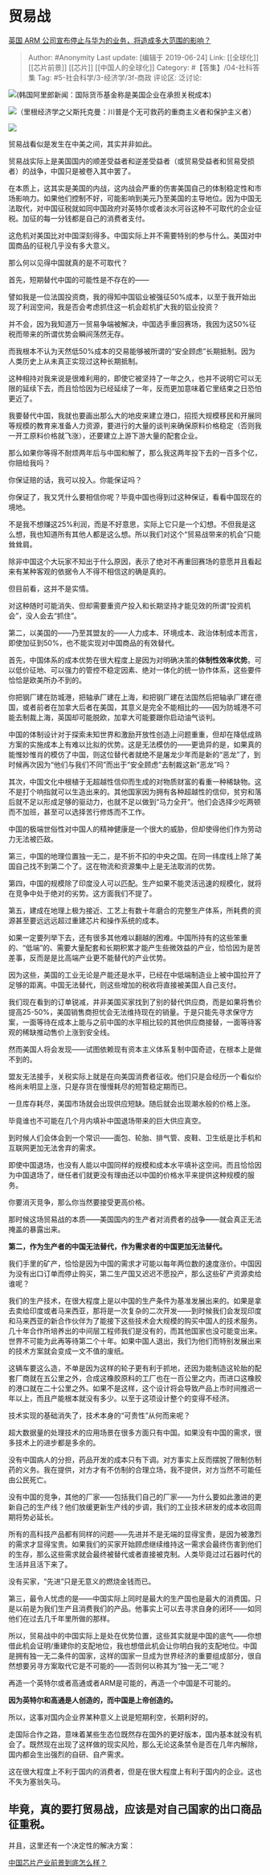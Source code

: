 # 贸易战
[英国 ARM 公司宣布停止与华为的业务，将造成多大范围的影响？](https://www.zhihu.com/question/325589578/answer/692568520)

> Author: #Anonymity
> Last update: [编辑于 2019-06-24]
> Link: [[全球化]] [[芯片前景]] [[芯片]] [[中国人的全球化]]
> Category: #【答集】/04-社科答集
> Tag: #5-社会科学/3-经济学/3f-商政
> 评论区:
> 泛讨论:

![](https://pic1.zhimg.com/50/v2-f3fe1322b9ff48f33b1fb016c0b36656_hd.jpg?source=1940ef5c)(韩国阿里郎新闻：国际货币基金称是美国企业在承担关税成本)

![](https://pic1.zhimg.com/50/v2-f66354b4e16b835506fc1c6d31313241_hd.jpg?source=1940ef5c)（里根经济学之父斯托克曼：川普是个无可救药的重商主义者和保护主义者）

![](https://pic4.zhimg.com/50/v2-21ec9877b28de5e70553089d265a6a0d_hd.jpg?source=1940ef5c)

贸易战看似是发生在中美之间，其实并非如此。

贸易战实际上是美国国内的顺差受益者和逆差受益者（或贸易受益者和贸易受损者）的战争，中国只是被卷入其中罢了。

在本质上，这其实是美国的内战，这内战会严重的伤害美国自己的体制稳定性和市场影响力。如果他们控制不好，可能影响到美元乃至美国的主导地位。因为中国无法取代，对中国征税就如同中国政府对英特尔或者淡水河谷这种不可取代的企业征税。加征的每一分钱都是自己的消费者支付。

这危机对美国比对中国深刻得多。中国实际上并不需要特别的参与什么。美国对中国商品的征税几乎没有多大意义。

那么何以见得中国就真的是不可取代？

首先，短期替代中国的可能性是不存在的——

譬如我是一位法国投资商，我的得知中国铝业被强征50%成本，以至于我开始出现了利润空间，我是否会考虑抓住这一机会趁机扩大我的铝业投资？

并不会，因为我知道万一贸易争端被解决，中国选手重回赛场，我因为这50%征税而带来的所谓优势会瞬间荡然无存。

而我根本不认为天然低50%成本的交易能够被所谓的“安全顾虑”长期抵制。因为人类历史上从未真正实现过这种长期抵制。

这种相持对我来说是很难利用的，即使它被坚持了一年之久，也并不说明它可以无限的延续下去，而且恰恰因为已经延续了一年，反而更加意味着它里结束之日恐怕更近了。

我要替代中国，我就也要画出那么大的地皮来建立港口，招揽大规模移民和开展同等规模的教育来准备人力资源，要进行的大量的谈判来确保原料价格稳定（否则我一开工原料价格就飞涨），还要建立上游下游大量的配套企业。

那么如果你等得不耐烦两年后与中国和解了，那么我这两年投下去的一百多个亿，你赔给我吗？

你保证赔的话，我可以投入。你能保证吗？

你保证了，我又凭什么要相信你呢？毕竟中国也得到过这种保证，看看中国现在的境地。

不是我不想赚这25%利润，而是不好意思，实际上它只是一个幻想。不但我是这么想，我也知道所有其他人都是这么想。所以我们对这个“贸易战带来的机会”只能耸耸肩。

除非中国这个大玩家不知出于什么原因，表示了绝对不再重回赛场的意愿并且看起来有某种客观的依据令人不得不相信这的确是真的。

但目前看，这并不是实情。

对这种随时可能消失、但却需要重资产投入和长期坚持才能见效的所谓“投资机会”，没人会去“抓住”。

第二，以美国的——乃至其盟友的——人力成本、环境成本、政治体制成本而言，即使加征到50%，也不能实现对中国商品的有效替代。

首先，中国体系的成本优势在很大程度上是因为对明确决策的**体制性效率优势**。可以低价征地、可以强力的管控不稳定因素、绝对一体化的统一协作体系，这些要件恰恰是欧美所办不到的。

你把钢厂建在防城港，把轴承厂建在上海，和把钢厂建在法国然后把轴承厂建在德国，或者前者在加拿大后者在美国，其意义是完全不能相比的——因为防城港不可能去制裁上海，英国却可能脱欧，加拿大可能要跟你启动油气谈判。

中国的体制设计对于探索未知世界和激励开放性创造上问题重重，但却在降低成熟方案的实施成本上有难以比拟的优势。这是无法模仿的——更诡异的是，如果真的能惟妙惟肖的模仿了中国，则这位替代者就绝不是屠龙少年而是新的“恶龙”了，到时候再次因为“他们与我们不同”而出于“安全顾虑”去制裁这新“恶龙”吗？

其次，中国文化中根植于无超越性信仰而生成的对物质财富的看重一种稀缺物。这不是打个响指就可以生造出来的。其他国家因为拥有各种超越性的信仰，贫穷和落后就不足以形成足够的驱动力，也就不足以做到“马力全开”。他们会选择少吃两顿而不加班，甚至可以选择苦行修炼而不工作。

中国的极端世俗性对中国人的精神健康是一个很大的威胁，但却使得他们作为劳动力无法被匹敌。

第三，中国的地理位置独一无二，是不折不扣的中央之国。在同一纬度线上除了美国自己找不到第二个了。这在物流和资源集中上是无法取消的优势。

第四，中国的规模除了印度没人可以匹配。生产如果不能灵活迅速的规模化，就将在竞争中处于绝对的劣势。这方面我们不提了。

第五，建成在地理上极为接近、工艺上有数十年磨合的完整生产体系，所耗费的资源甚至要远远远超过重建芯片和操作系统的成本。

如果一定要列举下去，还有很多其他难以翻越的困难。中国所持有的这些笨重的、“低端”的、需要大量配套和长期积累才能产生些微效益的产业，恰恰因为是苦差事，反而是是比高端产业更不能替代的产业优势。

因为这些，美国的工业无论是产能还是水平，已经在中低端制造业上被中国拉开了足够的距离。中国无法替代，则这些增加的税收将直接被美国人自己支付。

我们现在看到的订单锐减，并非美国买家找到了别的替代供应商，而是如果将售价提高25-50%，美国销售商担忧会无法维持现在的销量。于是只能先寻求保守方案，一面等待在成本上能与之前中国的水平相比较的其他供应商接替，一面等待客观的稀缺推动售价上涨到安全线。

然而美国人将会发现——试图依赖现有资本主义体系复制中国奇迹，在根本上是做不到的。

盟友无法接手，关税实际上就是在向美国消费者征收。他们只是会经历一个看似价格尚未明显上涨，只是存货在慢慢耗尽的短暂稳定期而已。

一旦库存耗尽，美国市场就会出现供应短缺。随后就会出现潮水般的价格上涨。

毕竟谁也不可能在几个月内填补中国退场带来的巨大供应真空。

到时候人们会体会到一个常识——面包、轮胎、排气管、皮鞋、卫生纸是比手机和互联网更加无法舍弃的需求。

即使中国退场，也没有人能以中国同样的规模和成本水平填补这空间。而且恰恰因为中国退场了，继任者们就更没有理由还以中国的价格水平来提供这种规模的服务。

你要消灭竞争，那么你当然要接受更高价格。

那时候这场贸易战的本质——美国国内的生产者对消费者的战争——就会真正无法掩盖的暴露出来。

**第二，作为生产者的中国无法替代，作为需求者的中国更加无法替代。**

我们手里的矿产，恰恰是因为中国的需求才可能以每年两位数的速度涨价。中国因为没有出口订单而停止购买，第二生产国又迟迟不愿投产，那么这些矿产资源卖给谁呢？

我们的生产技术，在很大程度上是以中国的生产条件为基准发展出来的。如果是拿去卖给印度或者马来西亚，那将是一次复杂的二次开发——到时候我们会发现印度和马来西亚的新合作伙伴为了能接下这些技术会大规模的购买中国人的技术服务。几十年合作所培养出的中间层工程师我们是没有的，而其他国家也没可能变出来。世界不可能为此再等待第二个十年。如果中国人退出，我们为他们而特别发展出来的技术方案就会变成一文不值的废纸。

这辆车要这么造，不单是因为这样的轮子更有利于抓地，还因为能制造这轮胎的配套厂商就在五公里之外，合成这橡胶原料的工厂也在一百公里之内，而进口这橡胶的港口就在二十公里之外。如果不是这样，这个设计将会导致产品上市时间推迟一年以上，而且产能根本就没有多少。以至于这项设计整个的变得不经济。

技术实现的基础消失了，技术本身的“可贵性”从何而来呢？

超大数据量的处理技术的应用场景在很多方面只有中国。如果没有中国的需求，很多技术上的进步都是多余的。

没有中国病人的分担，药品开发的成本只有下调。对方事实上反而摆脱了限制仿制药的义务。我在提供，对方才有不仿制的合理立场，我不提供，对方当然不可能任由公民死亡。

没有中国的竞争，其他的厂家——包括我们自己的厂家——为什么要如此激进的更新自己的生产线？他们放缓更新生产线的步调，我们的工业技术研发的成本收回周期将势必延长。

所有的高科技产品都有同样的问题——先进并不是无端的显得宝贵，是因为被激烈的需求才显得宝贵。如果我们的买家开始顾虑继续维持这一需求会最终伤害到他们的生存，那么这些需求就会最终被替代或者直接被克制。人类毕竟过过石器时代的生活并且活下来了。

没有买家，“先进”只是无意义的燃烧金钱而已。

第三，最令人忧虑的是——中国实际上同时是最大的生产国也是最大的消费国。只是以前是为我们生产且消费我们的产品。他事实上可以去寻求自身的闭环——如同他们在过去几千年里所做的那样。

所以，贸易战中的中国实际上是处在优势位置，这些其实就是中国的底气——你想借此机会证明/重建你的支配地位，我也想借此机会让你明白我的支配地位。中国是拥有独一无二条件的国家，这样的国家一旦成为世界经济的重要组成部分，很自然想要另寻方案取代它是不可能的——否则何以称其为“独一无二”呢？

再造一个英特尔或者高通或者ARM是可能的，再造一个中国是不可能的。

**因为英特尔和高通是人创造的，而中国是上帝创造的。**

所以，这事对国内企业界某种意义上说是短期利空，长期利好的。

走国际合作之路，意味着某些生态位既然存在国外的更好版本，国内基本就没有机会了。既然现在出现了这样做的现实风险，那么无论这条禁令是否在几年内解除，国内都会生出强烈的自研、自产需求。

这在很大程度上不利于国内的消费者，但是在很大程度上有利于国内的企业。这也不失为塞翁失马。

毕竟，真的要打贸易战，应该是对自己国家的出口商品征重税。
----------------------------

并且，这里还有一个决定性的解决方案：

[中国芯片产业前景到底怎么样？](https://www.zhihu.com/question/305898679/answer/563613133)
